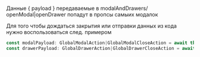 ###
Данные { payload } передаваемые в modalAndDrawers/ openModal|openDrawer попадут в пропсы самыих модалок


Для того чтобы дождаться закрытия или отправки данных из кода нужно воспользоваться след. примером
```typescript
const modalPayload: GlobalModalAction|GlobalModalCloseAction = await this.$store.dispatch("modalAndDrawer/openModal", "ModalName")
const drawerPayload: GlobalDrawerAction|GlobalDrawerCloseAction = await this.$store.dispatch("modalAndDrawer/openDrawer", {name: "DrawerName", payload: {}})
```
